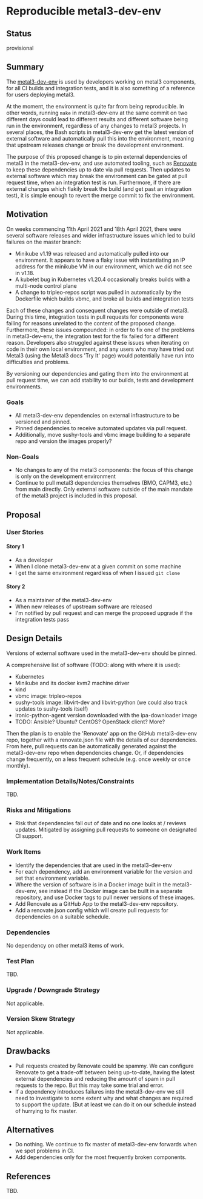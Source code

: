 <!--
 This work is licensed under a Creative Commons Attribution 3.0
 Unported License.

 http://creativecommons.org/licenses/by/3.0/legalcode
-->

# Reproducible metal3-dev-env

## Status

provisional

## Summary

The [metal3-dev-env](https://github.com/metal3-io/metal3-dev-env) is used by
developers working on metal3 components, for all CI builds and integration
tests, and it is also something of a reference for users deploying metal3.

At the moment, the environment is quite far from being reproducible. In other
words, running `make` in metal3-dev-env at the same commit on two different
days could lead to different results and different software being run in the
environment, regardless of any changes to metal3 projects. In several places,
the Bash scripts in metal3-dev-env get the latest version of external software
and automatically pull this into the environment, meaning that upstream
releases change or break the development environment.

The purpose of this proposed change is to pin external dependencies of metal3
in the metal3-dev-env, and use automated tooling, such as
[Renovate](https://github.com/renovatebot/renovate) to keep these dependencies
up to date via pull requests. Then updates to external software which may break
the environment can be gated at pull request time, when an integration test is
run. Furthermore, if there are external changes which flakily break the build
(and get past an integration test), it is simple enough to revert the merge
commit to fix the environment.

## Motivation

On weeks commencing 11th April 2021 and 18th April 2021, there were several
software releases and wider infrastructure issues which led to build failures
on the master branch:

* Minikube v1.19 was released and automatically pulled into our environment. It
  appears to have a flaky issue with instantiating an IP address for the
  minikube VM in our environment, which we did not see in v1.18.
* A kubelet bug in Kubernetes v1.20.4 occasionally breaks builds with a
  multi-node control plane
* A change to tripleo-repos script was pulled in automatically by the
  Dockerfile which builds vbmc, and broke all builds and integration tests

Each of these changes and consequent changes were outside of metal3. During
this time, integration tests in pull requests for components were failing for
reasons unrelated to the content of the proposed change. Furthermore, these
issues compounded: in order to fix one of the problems in metal3-dev-env, the
integration test for the fix failed for a different reason. Developers also
struggled against these issues when iterating on code in their own local
environment, and any users who may have tried out Metal3 (using the Metal3 docs
'Try It' page) would potentially have run into difficulties and problems.

By versioning our dependencies and gating them into the environment at pull
request time, we can add stability to our builds, tests and development
environments.

### Goals

* All metal3-dev-env dependencies on external infrastructure to be versioned
  and pinned.
* Pinned dependencies to receive automated updates via pull request.
* Additionally, move sushy-tools and vbmc image building to a separate repo and
  version the images properly?

### Non-Goals

* No changes to any of the metal3 components: the focus of this change is only
  on the development environment
* Continue to pull metal3 dependencies themselves (BMO, CAPM3, etc.) from
  main directly. Only external software outside of the main mandate of the
  metal3 project is included in this proposal.

## Proposal

### User Stories

#### Story 1

* As a developer
* When I clone metal3-dev-env at a given commit on some machine
* I get the same environment regardless of when I issued `git clone`

#### Story 2

* As a maintainer of the metal3-dev-env
* When new releases of upstream software are released
* I'm notified by pull request and can merge the proposed upgrade if the
  integration tests pass

## Design Details

Versions of external software used in the metal3-dev-env should be pinned.

A comprehensive list of software (TODO: along with where it is used):

* Kubernetes
* Minikube and its docker kvm2 machine driver
* kind
* vbmc image: tripleo-repos
* sushy-tools image: libvirt-dev and libvirt-python (we could also track
  updates to sushy-tools itself)
* ironic-python-agent version downloaded with the ipa-downloader image
* TODO: Ansible? Ubuntu? CentOS? OpenStack client? More?

Then the plan is to enable the 'Renovate' app on the GitHub metal3-dev-env
repo, together with a renovate.json file with the details of our dependencies.
From here, pull requests can be automatically generated against the
metal3-dev-env repo when dependencies change. Or, if dependencies change
frequently, on a less frequent schedule (e.g. once weekly or once monthly).

### Implementation Details/Notes/Constraints

TBD.

### Risks and Mitigations

* Risk that dependencies fall out of date and no one looks at / reviews
  updates. Mitigated by assigning pull requests to someone on designated CI
  support.

### Work Items

* Identify the dependencies that are used in the metal3-dev-env
* For each dependency, add an environment variable for the version and set that
  environment variable.
* Where the version of software is in a Docker image built in the
  metal3-dev-env, see instead if the Docker image can be built in a separate
  repository, and use Docker tags to pull newer versions of these images.
* Add Renovate as a GitHub App to the metal3-dev-env repository.
* Add a renovate.json config which will create pull requests for dependencies
  on a suitable schedule.

### Dependencies

No dependency on other metal3 items of work.

### Test Plan

TBD.

### Upgrade / Downgrade Strategy

Not applicable.

### Version Skew Strategy

Not applicable.

## Drawbacks

<!-- cSpell:ignore spammy -->
* Pull requests created by Renovate could be spammy. We can configure Renovate
  to get a trade-off between being up-to-date, having the latest external
  dependencies and reducing the amount of spam in pull requests to the repo.
  But this may take some trial and error.
* If a dependency introduces failures into the metal3-dev-env we still need to
  investigate to some extent why and what changes are required to support the
  update. (But at least we can do it on our schedule instead of hurrying to fix
  master.

## Alternatives

* Do nothing. We continue to fix master of metal3-dev-env forwards when we spot
  problems in CI.
* Add dependencies only for the most frequently broken components.

## References

TBD.
